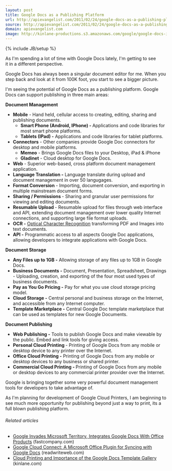 ```yaml
---
layout: post
title: Google Docs as a Publishing Platform
url: http://apievangelist.com/2011/02/24/google-docs-as-a-publishing-platform/
source: http://apievangelist.com/2011/02/24/google-docs-as-a-publishing-platform/
domain: apievangelist.com
image: http://kinlane-productions.s3.amazonaws.com/google/google-docs-icon.jpg
---
```

{% include JB/setup %}<p><img style="padding: 10px;" src="http://kinlane-productions.s3.amazonaws.com/google/google-docs-icon.jpg" alt="" align="right" />As I'm spending a lot of time with Google Docs lately, I'm getting to see it in a different perspective.<p></p>
Google Docs has always been a singular document editor for me.  When you step back and look at it from 100K foot, you start to see a bigger picture.<p></p>
I'm seeing the potential of Google Docs as a publishing platform. Google Docs can support publishing in three main areas:<p></p>
<strong>Document Management</strong>
<ul class="mainlist">
	<li><strong>Mobile</strong> - Hand held, cellular access to creating, editing, sharing and publishing documents.
<ul class="mainlist">
	<li><strong>Smart Phone (Android, IPhone) - </strong>Applications and code libraries for most smart phone 		platforms.</li>
	<li><strong>Tablets (IPad) -</strong> Applications and code libraries for tablet platforms.</li>
</ul>
</li>
	<li><strong>Connectors</strong> -  Other companies provide Google Doc connectors for desktop and mobile platforms.
<ul class="mainlist">
	<li><strong>Memeo</strong> - Brings Google Docs files to your Desktop, iPad &amp; iPhone</li>
	<li><strong>Gladinet</strong> - Cloud desktop for Google Docs.</li>
</ul>
</li>
	<li><strong>Web</strong> - Superior web-based, cross platform document management application.</li>
	<li><strong>Language Translation -</strong> Language translate during upload and document management in over 50 langugages.</li>
	<li><strong>Format Conversion</strong> - Importing, document conversion, and exporting in multiple mainstream document forms.</li>
	<li><strong>Sharing / Permissions </strong>- Sharing and granular user permissions for viewing and editing documents.</li>
	<li><strong>Resumable Upload </strong>- Resumable upload for files through web interface and API, extending document management over lower quality Internet connections, and supporting large file format uploads.</li>
	<li><strong>OCR -</strong> <a class="zem_slink" title="Optical character recognition" rel="wikipedia" href="http://en.wikipedia.org/wiki/Optical_character_recognition">Optical Character Recognition</a> transforming PDF and Images into text documents.</li>
	<li><strong>API -</strong> Programmatic access to all aspects Google Doc applications, allowing developers to integrate applications with Google Docs.</li>
</ul>
<strong>Document Storage</strong>
<ul class="mainlist">
	<li><strong>Any Files up to 1GB -</strong> Allowing storage of any files up to 1GB in Google Docs.</li>
	<li><strong>Business Documents -</strong> Document, Presentation, Spreadsheet, Drawings - Uploading, creation, and exporting of the four most used types of business documents.</li>
	<li><strong>Pay as You Go Pricing -</strong> Pay for what you use cloud storage pricing model.</li>
	<li><strong>Cloud Storage -</strong> Central personal and business storage on the Internet, and accessible from any Internet computer.</li>
	<li><strong>Template Marketplace -</strong> Central Google Doc template marketplace that can be used as templates for new Google Documents.</li>
</ul>
<strong>Document Publishing</strong>
<ul class="mainlist">
	<li><strong>Web Publishing -</strong> Tools to publish Google Docs and make viewable by the public.  Embed and link tools for giving access.</li>
	<li><strong>Personal Cloud Printing </strong>- Printing of Google Docs from any mobile or desktop device to any printer over the Internet.</li>
	<li><strong>Office Cloud Printing -</strong> Printing of Google Docs from any mobile or desktop devices to any business or shared printer.</li>
	<li><strong>Commercial Cloud Printing - </strong>Printing of Google Docs from any mobile or desktop devices to any commercial printer provider over the Internet.</li>
</ul>
Google is bringing together some very powerful document management tools for developers to take advantage of.<p></p>
As I'm planning for development of Google Cloud Printers, I am beginning to see much more opportunity for publishing beyond just a way to print, its a full blown publishing platform.
<h6 class="zemanta-related-title" style="font-size: 1em;">Related articles</h6>
<ul class="zemanta-article-ul">
	<li class="zemanta-article-ul-li"><a href="http://www.fastcompany.com/1731482/google-invades-microsoft-territory-integrates-google-docs-with-office-products">Google Invades Microsoft Territory, Integrates Google Docs With Office Products</a> (fastcompany.com)</li>
	<li class="zemanta-article-ul-li"><a href="http://www.readwriteweb.com/enterprise/2011/02/google-releases-microsoft-offi.php">Google Cloud Connect: A Microsoft Office Plugin for Syncing with Google Docs</a> (readwriteweb.com)</li>
	<li class="zemanta-article-ul-li"><a href="http://www.kinlane.com/2011/02/cloud-printing-and-importance-google-docs-template-gallery/">Cloud Printing and Importance of the Google Docs Template Gallery</a> (kinlane.com)</li>
</ul>
</p>

